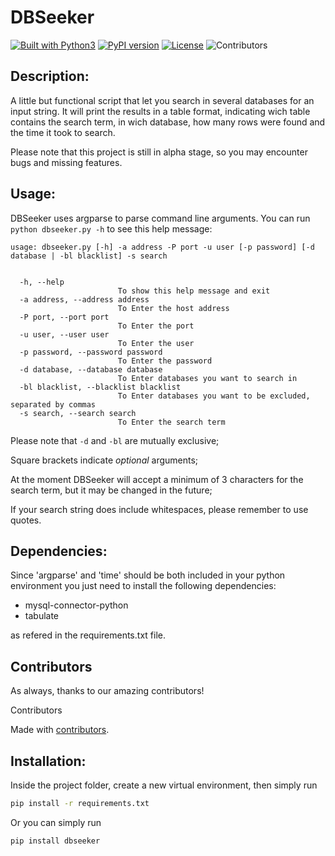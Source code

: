 # DBSeeker

[![Built with Python3](https://img.shields.io/badge/built%20with-Python3-red.svg)](https://www.python.org/) [![PyPI version](https://badge.fury.io/py/dbseeker.svg)](https://badge.fury.io/py/dbseeker) [![License](https://img.shields.io/badge/license-MIT-blue.svg)](https://github.com/dueclic/dbseeler/blob/master/LICENSE) ![Contributors](https://img.shields.io/github/contributors/dueclic/dbseeker)
## Description:

A little but functional script that let you search in several databases for an input string.
It will print the results in a table format, indicating wich table contains the search term, in wich database, how many rows were found and the time it took to search.

Please note that this project is still in alpha stage, so you may encounter bugs and missing features.
## Usage: 

DBSeeker uses argparse to parse  command line arguments.
You can run `python dbseeker.py -h` to see this help message:

```
usage: dbseeker.py [-h] -a address -P port -u user [-p password] [-d database | -bl blacklist] -s search


  -h, --help            
                        To show this help message and exit
  -a address, --address address
                        To Enter the host address
  -P port, --port port  
                        To Enter the port
  -u user, --user user  
                        To Enter the user
  -p password, --password password
                        To Enter the password
  -d database, --database database
                        To Enter databases you want to search in
  -bl blacklist, --blacklist blacklist
                        To Enter databases you want to be excluded, separated by commas
  -s search, --search search
                        To Enter the search term
```
Please note that `-d` and `-bl` are mutually exclusive;

Square brackets indicate _optional_ arguments;

At the moment DBSeeker will accept a minimum of 3 characters for the search term, but it may be changed in the future;

If your search string does include whitespaces, please remember to use quotes.

## Dependencies: ##

Since 'argparse' and 'time' should be both included in your python environment you just need to install the following dependencies:

- mysql-connector-python
- tabulate

as refered in the requirements.txt file.

## Contributors

As always, thanks to our amazing contributors!

<!--GAMFC-->Contributors<!--GAMFC-END-->

Made with [contributors](https://github.com/jaywcjlove/github-action-contributors).

## Installation:

Inside the project folder, create a new virtual environment, then simply run
```bash
pip install -r requirements.txt
```

Or you can simply run 

```bash
pip install dbseeker
```
